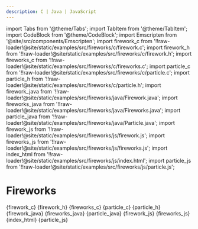 ```yaml
---
description: C | Java | JavaScript
---
```


import Tabs from '@theme/Tabs';
import TabItem from '@theme/TabItem';
import CodeBlock from '@theme/CodeBlock';
import Emscripten from '@site/src/components/Emscripten';
import firework_c from '!!raw-loader!@site/static/examples/src/fireworks/c/firework.c';
import firework_h from '!!raw-loader!@site/static/examples/src/fireworks/c/firework.h';
import fireworks_c from '!!raw-loader!@site/static/examples/src/fireworks/c/fireworks.c';
import particle_c from '!!raw-loader!@site/static/examples/src/fireworks/c/particle.c';
import particle_h from '!!raw-loader!@site/static/examples/src/fireworks/c/particle.h';
import firework_java from '!!raw-loader!@site/static/examples/src/fireworks/java/Firework.java';
import fireworks_java from '!!raw-loader!@site/static/examples/src/fireworks/java/Fireworks.java';
import particle_java from '!!raw-loader!@site/static/examples/src/fireworks/java/Particle.java';
import firework_js from '!!raw-loader!@site/static/examples/src/fireworks/js/firework.js';
import fireworks_js from '!!raw-loader!@site/static/examples/src/fireworks/js/fireworks.js';
import index_html from '!!raw-loader!@site/static/examples/src/fireworks/js/index.html';
import particle_js from '!!raw-loader!@site/static/examples/src/fireworks/js/particle.js';

# Fireworks

<Emscripten src="/examples/fireworks.html" />

<Tabs groupId="lang">
<TabItem value="c" label="C">
<CodeBlock language="c" title="firework.c">{firework_c}</CodeBlock>
<CodeBlock language="c" title="firework.h">{firework_h}</CodeBlock>
<CodeBlock language="c" title="fireworks.c">{fireworks_c}</CodeBlock>
<CodeBlock language="c" title="particle.c">{particle_c}</CodeBlock>
<CodeBlock language="c" title="particle.h">{particle_h}</CodeBlock>
</TabItem>
<TabItem value="java" label="Java">
<CodeBlock language="java" title="Firework.java">{firework_java}</CodeBlock>
<CodeBlock language="java" title="Fireworks.java">{fireworks_java}</CodeBlock>
<CodeBlock language="java" title="Particle.java">{particle_java}</CodeBlock>
</TabItem>
<TabItem value="js" label="JavaScript">
<CodeBlock language="js" title="firework.js">{firework_js}</CodeBlock>
<CodeBlock language="js" title="fireworks.js">{fireworks_js}</CodeBlock>
<CodeBlock language="html" title="index.html">{index_html}</CodeBlock>
<CodeBlock language="js" title="particle.js">{particle_js}</CodeBlock>
</TabItem>
</Tabs>
